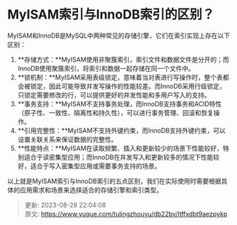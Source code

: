 # MyISAM索引与InnoDB索引的区别？

MyISAM和InnoDB是MySQL中两种常见的存储引擎，它们在索引实现上存在以下区别：

1. **存储方式：**MyISAM使用非聚簇索引，索引文件和数据文件是分开的；而InnoDB使用聚簇索引，将索引和数据一起存储在同一个文件中。
2. **锁机制：**MyISAM采用表级锁定，意味着当对表进行写操作时，整个表都会被锁定，因此可能导致并发写操作的性能较差。而InnoDB采用行级锁定，只锁定需要修改的行，可以提供更好的并发性能和多用户写入的支持。
3. **事务支持：**MyISAM不支持事务处理，而InnoDB支持事务和ACID特性（原子性、一致性、隔离性和持久性），可以进行事务管理、回滚和恢复操作。
4. **引用完整性：**MyISAM不支持外键约束，而InnoDB支持外键约束，可以设置关联关系来保证数据的完整性。
5. **性能特点：**MyISAM在读取频繁、插入和更新较少的场景下性能较好，特别适合于读密集型应用；而InnoDB在并发写入和更新较多的情况下性能较好，适合于写入密集型应用或需要事务支持的场景。

以上就是MyISAM索引与InnoDB索引的五点区别，我们在实际使用时需要根据具体的应用需求和场景来选择适合的存储引擎和索引类型。



> 更新: 2023-08-28 22:04:08  
> 原文: <https://www.yuque.com/tulingzhouyu/db22bv/ltffxdbt9aezpykp>